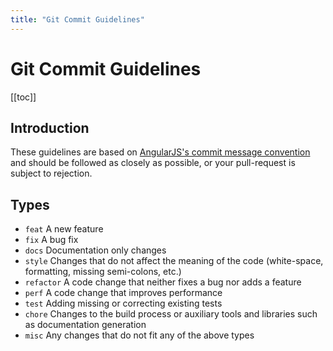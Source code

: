 ```yaml
---
title: "Git Commit Guidelines"
---
```


# Git Commit Guidelines

[[toc]]

## Introduction

These guidelines are based on [AngularJS's commit message convention](https://github.com/angular/angular.js/blob/master/DEVELOPERS.md#-git-commit-guidelines) and should be followed as closely as possible, or your pull-request is subject to rejection.

## Types

- `feat` A new feature
- `fix` A bug fix
- `docs` Documentation only changes
- `style` Changes that do not affect the meaning of the code (white-space, formatting, missing semi-colons, etc.)
- `refactor` A code change that neither fixes a bug nor adds a feature
- `perf` A code change that improves performance
- `test` Adding missing or correcting existing tests
- `chore` Changes to the build process or auxiliary tools and libraries such as documentation generation
- `misc` Any changes that do not fit any of the above types
